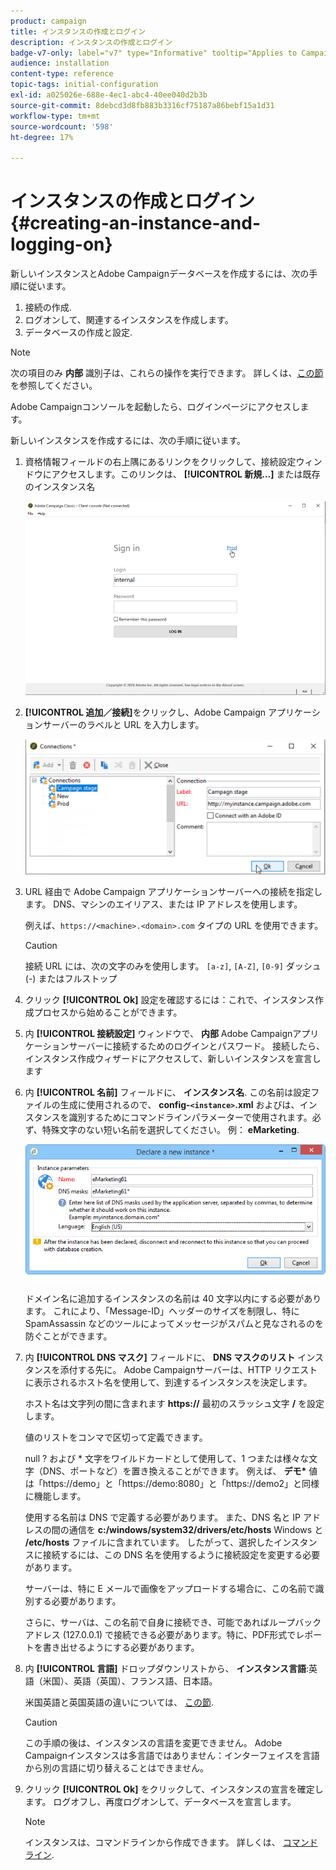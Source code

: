 ```yaml
---
product: campaign
title: インスタンスの作成とログイン
description: インスタンスの作成とログイン
badge-v7-only: label="v7" type="Informative" tooltip="Applies to Campaign Classic v7 only"
audience: installation
content-type: reference
topic-tags: initial-configuration
exl-id: a025026e-688e-4ec1-abc4-40ee040d2b3b
source-git-commit: 8debcd3d8fb883b3316cf75187a86bebf15a1d31
workflow-type: tm+mt
source-wordcount: '598'
ht-degree: 17%

---
```


# インスタンスの作成とログイン{#creating-an-instance-and-logging-on}



新しいインスタンスとAdobe Campaignデータベースを作成するには、次の手順に従います。

1. 接続の作成.
1. ログオンして、関連するインスタンスを作成します。
1. データベースの作成と設定.

>[!NOTE]
>
>次の項目のみ **内部** 識別子は、これらの操作を実行できます。 詳しくは、[この節](../../installation/using/configuring-campaign-server.md#internal-identifier)を参照してください。

Adobe Campaignコンソールを起動したら、ログインページにアクセスします。

新しいインスタンスを作成するには、次の手順に従います。

1. 資格情報フィールドの右上隅にあるリンクをクリックして、接続設定ウィンドウにアクセスします。このリンクは、 **[!UICONTROL 新規…]** または既存のインスタンス名

   ![](assets/s_ncs_install_define_connection_01.png)

1. **[!UICONTROL 追加／接続]**&#x200B;をクリックし、Adobe Campaign アプリケーションサーバーのラベルと URL を入力します。

   ![](assets/s_ncs_install_define_connection_02.png)

1. URL 経由で Adobe Campaign アプリケーションサーバーへの接続を指定します。 DNS、マシンのエイリアス、または IP アドレスを使用します。

   例えば、`https://<machine>.<domain>.com` タイプの URL を使用できます。

   >[!CAUTION]
   >
   >接続 URL には、次の文字のみを使用します。 `[a-z]`, `[A-Z]`, `[0-9]` ダッシュ (-) またはフルストップ

1. クリック **[!UICONTROL Ok]** 設定を確認するには：これで、インスタンス作成プロセスから始めることができます。
1. 内 **[!UICONTROL 接続設定]** ウィンドウで、 **内部** Adobe Campaignアプリケーションサーバーに接続するためのログインとパスワード。 接続したら、インスタンス作成ウィザードにアクセスして、新しいインスタンスを宣言します
1. 内 **[!UICONTROL 名前]** フィールドに、 **インスタンス名**. この名前は設定ファイルの生成に使用されるので、 **config-`<instance>`.xml** およびは、インスタンスを識別するためにコマンドラインパラメーターで使用されます。必ず、特殊文字のない短い名前を選択してください。 例： **eMarketing**.

   ![](assets/s_ncs_install_create_instance.png)

   ドメイン名に追加するインスタンスの名前は 40 文字以内にする必要があります。 これにより、「Message-ID」ヘッダーのサイズを制限し、特に SpamAssassin などのツールによってメッセージがスパムと見なされるのを防ぐことができます。

1. 内 **[!UICONTROL DNS マスク]** フィールドに、 **DNS マスクのリスト** インスタンスを添付する先に。 Adobe Campaignサーバーは、HTTP リクエストに表示されるホスト名を使用して、到達するインスタンスを決定します。

   ホスト名は文字列の間に含まれます **https://** 最初のスラッシュ文字 **/** を設定します。

   値のリストをコンマで区切って定義できます。

   null ? および &#42; 文字をワイルドカードとして使用して、1 つまたは様々な文字（DNS、ポートなど）を置き換えることができます。 例えば、 **デモ&#42;** 値は「https://demo」と「https://demo:8080」と「https://demo2」と同様に機能します。

   使用する名前は DNS で定義する必要があります。 また、DNS 名と IP アドレスの間の通信を **c:/windows/system32/drivers/etc/hosts** Windows と **/etc/hosts** ファイルに含まれています。 したがって、選択したインスタンスに接続するには、この DNS 名を使用するように接続設定を変更する必要があります。

   サーバーは、特に E メールで画像をアップロードする場合に、この名前で識別する必要があります。

   さらに、サーバは、この名前で自身に接続でき、可能であればループバックアドレス (127.0.0.1) で接続できる必要があります。特に、PDF形式でレポートを書き出せるようにする必要があります。

1. 内 **[!UICONTROL 言語]** ドロップダウンリストから、 **インスタンス言語**:英語（米国）、英語（英国）、フランス語、日本語。

   米国英語と英国英語の違いについては、 [この節](../../platform/using/adobe-campaign-workspace.md#date-and-time).

   >[!CAUTION]
   >
   >この手順の後は、インスタンスの言語を変更できません。 Adobe Campaignインスタンスは多言語ではありません：インターフェイスを言語から別の言語に切り替えることはできません。

1. クリック **[!UICONTROL Ok]** をクリックして、インスタンスの宣言を確定します。 ログオフし、再度ログオンして、データベースを宣言します。

   >[!NOTE]
   >
   >インスタンスは、コマンドラインから作成できます。 詳しくは、 [コマンドライン](../../installation/using/command-lines.md).
